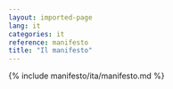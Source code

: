 ```yaml
---
layout: imported-page
lang: it
categories: it
reference: manifesto
title: "Il manifesto"
---
```


{% include manifesto/ita/manifesto.md %}